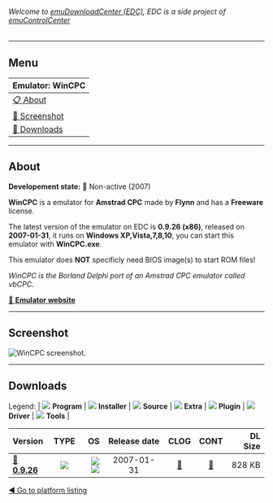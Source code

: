 ###### Welcome to [emuDownloadCenter (EDC)](https://github.com/PhoenixInteractiveNL/emuDownloadCenter/wiki/), EDC is a side project of [emuControlCenter](https://github.com/PhoenixInteractiveNL/emuControlCenter/wiki/)
***
## Menu
| **Emulator: WinCPC** |
|:---------|
| [:clipboard: About](#about) |
| [:sunrise: Screenshot](#screenshot) |
| [:floppy_disk: Downloads](#downloads) |
***
## About
**Developement state:** :red_circle: Non-active (2007)

**WinCPC** is a emulator for **Amstrad CPC** made by **Flynn** and has a **Freeware** license.

The latest version of the emulator on EDC is **0.9.26 (x86)**, released on **2007-01-31**, it runs on **Windows XP,Vista,7,8,10**, you can start this emulator with **WinCPC.exe**.

This emulator does **NOT** specificly need BIOS image(s) to start ROM files!

_WinCPC is the Borland Delphi port of an Amstrad CPC emulator called vbCPC._

[:link: **Emulator website**](http://www.wincpc.ch/?topic=projects-wincpc)
***
## Screenshot
![](https://raw.githubusercontent.com/PhoenixInteractiveNL/emuDownloadCenter/master/hooks/wincpc/emulator_screen_01.jpg "WinCPC screenshot.")
***
## Downloads
Legend:
| ![](https://raw.githubusercontent.com/wiki/PhoenixInteractiveNL/emuDownloadCenter/images_misc/icon_program_24.png) **Program** | 
![](https://raw.githubusercontent.com/wiki/PhoenixInteractiveNL/emuDownloadCenter/images_misc/icon_installer_24.png) **Installer** | 
![](https://raw.githubusercontent.com/wiki/PhoenixInteractiveNL/emuDownloadCenter/images_misc/icon_source_code_24.png) **Source** | 
![](https://raw.githubusercontent.com/wiki/PhoenixInteractiveNL/emuDownloadCenter/images_misc/icon_extra_24.png) **Extra** | 
![](https://raw.githubusercontent.com/wiki/PhoenixInteractiveNL/emuDownloadCenter/images_misc/icon_plugin_24.png) **Plugin** | 
![](https://raw.githubusercontent.com/wiki/PhoenixInteractiveNL/emuDownloadCenter/images_misc/icon_driver_24.png) **Driver** | 
![](https://raw.githubusercontent.com/wiki/PhoenixInteractiveNL/emuDownloadCenter/images_misc/icon_tool_24.png) **Tools** | 
 
| Version | TYPE | OS | Release date | CLOG | CONT | DL Size |
|:--------|:----:|---:|:------------:|:----:|:----:|--------:|
| [:floppy_disk: **0.9.26**](https://github.com/PhoenixInteractiveNL/edc-repo0002/raw/master/wincpc/0.9.26.7z) | ![](https://raw.githubusercontent.com/wiki/PhoenixInteractiveNL/emuDownloadCenter/images_misc/icon_program_24.png) | ![](https://raw.githubusercontent.com/wiki/PhoenixInteractiveNL/emuDownloadCenter/images_misc/logo_windows_24.png)![](https://raw.githubusercontent.com/wiki/PhoenixInteractiveNL/emuDownloadCenter/images_misc/icon_32-bit_24.png) | 2007-01-31 | [:page_facing_up:](https://github.com/PhoenixInteractiveNL/edc-repo0002/blob/master/wincpc/0.9.26_changelog.txt) | [:mag_right:](https://github.com/PhoenixInteractiveNL/edc-repo0002/blob/master/wincpc/0.9.26_contents.txt) | 828 KB |

[:arrow_backward: Go to platform listing](https://github.com/PhoenixInteractiveNL/emuDownloadCenter/wiki/EDC-Platform-List)
